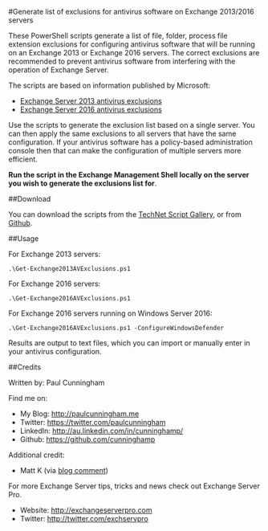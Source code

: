 #Generate list of exclusions for antivirus software on Exchange 2013/2016 servers

These PowerShell scripts generate a list of file, folder, process file extension exclusions for configuring antivirus software that will be running on an Exchange 2013 or Exchange 2016 servers. The correct exclusions are recommended to prevent antivirus software from interfering with the operation of Exchange Server.

The scripts are based on information published by Microsoft:

- [Exchange Server 2013 antivirus exclusions](https://technet.microsoft.com/en-us/library/bb332342(v=exchg.150).aspx)
- [Exchange Server 2016 antivirus exclusions](https://technet.microsoft.com/en-us/library/bb332342(v=exchg.160).aspx)

Use the scripts to generate the exclusion list based on a single server. You can then apply the same exclusions to all servers that have the same configuration. If your antivirus software has a policy-based administration console then that can make the configuration of multiple servers more efficient.

**Run the script in the Exchange Management Shell locally on the server you wish to generate the exclusions list for**.

##Download

You can download the scripts from the [TechNet Script Gallery](https://gallery.technet.microsoft.com/office/Generate-Antivirus-f1a9a59e), or from [Github](https://github.com/cunninghamp/ExchangeServerAntivirusExclusions/releases).

##Usage

For Exchange 2013 servers:

```
.\Get-Exchange2013AVExclusions.ps1
```

For Exchange 2016 servers:

```
.\Get-Exchange2016AVExclusions.ps1
```

For Exchange 2016 servers running on Windows Server 2016:

```
.\Get-Exchange2016AVExclusions.ps1 -ConfigureWindowsDefender
```

Results are output to text files, which you can import or manually enter in your antivirus configuration.

##Credits

Written by: Paul Cunningham

Find me on:

* My Blog:	http://paulcunningham.me
* Twitter:	https://twitter.com/paulcunningham
* LinkedIn:	http://au.linkedin.com/in/cunninghamp/
* Github:	https://github.com/cunninghamp

Additional credit:

* Matt K (via [blog comment](http://exchangeserverpro.com/powershell-script-exchange-2013-antivirus-exclusions/#comment-244497))

For more Exchange Server tips, tricks and news
check out Exchange Server Pro.

* Website:	http://exchangeserverpro.com
* Twitter:	http://twitter.com/exchservpro
